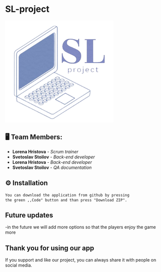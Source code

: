 # SL-project

<img src="img/logoimg.png" width="350px">
</p>

## 🖥 Team Members:
* **Lorena Hristova** - *Scrum trainer* 
* **Svetoslav Stoilov** - *Back-end developer* 
* **Lorena Hristova** - *Back-end developer* 
* **Svetoslav Stoilov** - *QA documentation* 

   
## ⚙ Installation
```
You can download the application from github by pressing 
the green ,,Code" button and than press "Download ZIP".
 ```
 
## Future updates

-in the future we will add more options so that the players enjoy the game more

## Thank you for using our app
If you support and like our project, you can always share it with people on social media.

